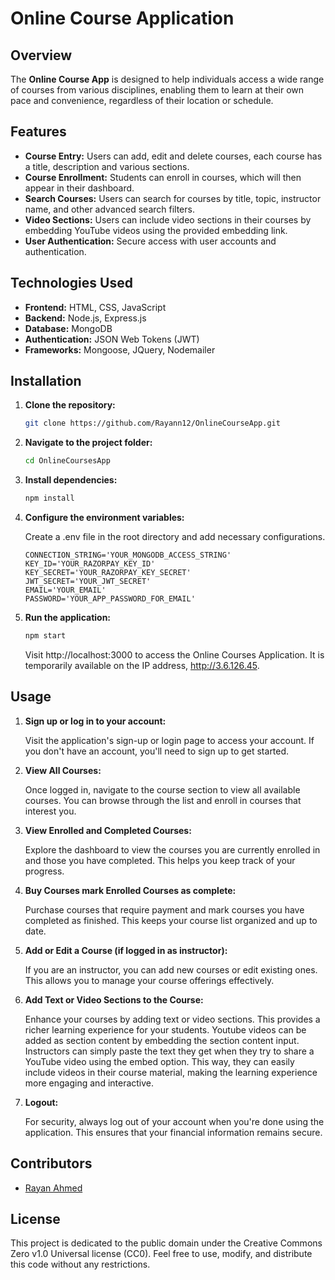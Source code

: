 # Online Course Application

## Overview

The **Online Course App** is designed to help individuals access a wide range of courses from various disciplines, enabling them to learn at their own pace and convenience, regardless of their location or schedule.

## Features

- **Course Entry:** Users can add, edit and delete courses, each course has a title, description and various sections.
- **Course Enrollment:** Students can enroll in courses, which will then appear in their dashboard.
- **Search Courses:** Users can search for courses by title, topic, instructor name, and other advanced search filters.
- **Video Sections:** Users can include video sections in their courses by embedding YouTube videos using the provided embedding link.
- **User Authentication:** Secure access with user accounts and authentication.

## Technologies Used

- **Frontend:** HTML, CSS, JavaScript
- **Backend:** Node.js, Express.js
- **Database:** MongoDB
- **Authentication:** JSON Web Tokens (JWT)
- **Frameworks:** Mongoose, JQuery, Nodemailer

## Installation

1. **Clone the repository:**

   ```bash
   git clone https://github.com/Rayann12/OnlineCourseApp.git
   ```
   
2. **Navigate to the project folder:**

   ```bash
   cd OnlineCoursesApp
   ```
   
3. **Install dependencies:**

   ```bash
   npm install
   ```

4. **Configure the environment variables:**

   Create a .env file in the root directory and add necessary configurations.

   ```.env
   CONNECTION_STRING='YOUR_MONGODB_ACCESS_STRING'
   KEY_ID='YOUR_RAZORPAY_KEY_ID'
   KEY_SECRET='YOUR_RAZORPAY_KEY_SECRET'
   JWT_SECRET='YOUR_JWT_SECRET'
   EMAIL='YOUR_EMAIL'
   PASSWORD='YOUR_APP_PASSWORD_FOR_EMAIL'
   ```

6. **Run the application:**
   ```bash
   npm start
   ```

   Visit http://localhost:3000 to access the Online Courses Application. It is temporarily available on the IP address, http://3.6.126.45.

## Usage

1. **Sign up or log in to your account:**
   
   Visit the application's sign-up or login page to access your account. If you don't have an account, you'll need to sign up to get started.

2. **View All Courses:**
   
   Once logged in, navigate to the course section to view all available courses. You can browse through the list and enroll in courses that interest you.

3. **View Enrolled and Completed Courses:**
   
   Explore the dashboard to view the courses you are currently enrolled in and those you have completed. This helps you keep track of your progress.

4. **Buy Courses mark Enrolled Courses as complete:**

   Purchase courses that require payment and mark courses you have completed as finished. This keeps your course list organized and up to date.

5. **Add or Edit a Course (if logged in as instructor):**
   
   If you are an instructor, you can add new courses or edit existing ones. This allows you to manage your course offerings effectively.

6. **Add Text or Video Sections to the Course:**

   Enhance your courses by adding text or video sections. This provides a richer learning experience for your students. Youtube videos can be added as section content by embedding the section content input. Instructors can simply paste the text they get when they try to share a YouTube video using the embed option. This way, they can easily include videos in their course material, making the learning experience more engaging and interactive.

7. **Logout:**
   
   For security, always log out of your account when you're done using the application. This ensures that your financial      information remains secure.

## Contributors

- [Rayan Ahmed](https://github.com/rayann12)

## License

This project is dedicated to the public domain under the Creative Commons Zero v1.0 Universal license (CC0). Feel free to use, modify, and distribute this code without any restrictions.
